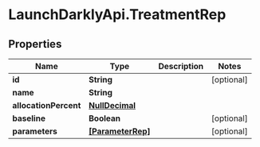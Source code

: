 # LaunchDarklyApi.TreatmentRep

## Properties

Name | Type | Description | Notes
------------ | ------------- | ------------- | -------------
**id** | **String** |  | [optional] 
**name** | **String** |  | 
**allocationPercent** | [**NullDecimal**](NullDecimal.md) |  | 
**baseline** | **Boolean** |  | [optional] 
**parameters** | [**[ParameterRep]**](ParameterRep.md) |  | [optional] 


